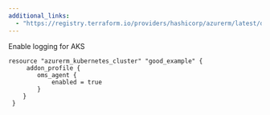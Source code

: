 ```yaml
---
additional_links: 
  - "https://registry.terraform.io/providers/hashicorp/azurerm/latest/docs/resources/kubernetes_cluster#oms_agent"
---
```


Enable logging for AKS

```hcl
resource "azurerm_kubernetes_cluster" "good_example" {
     addon_profile {
 		oms_agent {
 			enabled = true
 		}
 	}
 }
```
